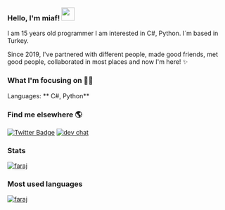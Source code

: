### Hello, I'm **miaf**! <img src="https://media.giphy.com/media/hvRJCLFzcasrR4ia7z/giphy.gif" width="30px">

 I am 15 years old programmer I am interested in C#, Python. I´m based in Turkey.

Since 2019, I've partnered with different people, made good friends, met good people, collaborated in most places and now I'm here! ✨

### What I'm focusing on 👨‍💻

Languages: ** C#, Python**

### Find me elsewhere 🌎
 [![Twitter Badge](https://img.shields.io/badge/-Twitter-1ca0f1?style=flat-square&labelColor=1ca0f1&logo=twitter&logoColor=white&link=https://twitter.com/farajyeet)](https://twitter.com/farajyeet) [![dev chat](https://discordapp.com/api/guilds/765925217595817984/widget.png?style=shield)](https://discord.gg/gtps)

### Stats

[![faraj](https://github-readme-stats.vercel.app/api?username=faraaj&show_icons=true&count_private=true&theme=dark)](https://faraaj.github.io) 

### Most used languages

[![faraj](https://github-readme-stats.vercel.app/api/top-langs/?username=faraaj)](https://faraaj.github.io)
